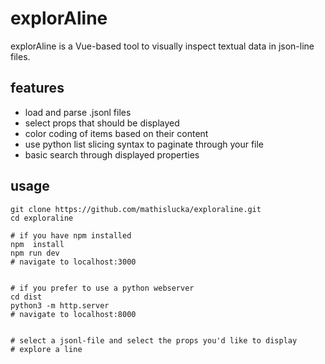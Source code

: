 # explorAline

explorAline is a Vue-based tool to visually inspect textual data in json-line files.

## features

- load and parse .jsonl files
- select props that should be displayed
- color coding of items based on their content
- use python list slicing syntax to paginate through your file
- basic search through displayed properties


## usage

```
git clone https://github.com/mathislucka/exploraline.git
cd exploraline

# if you have npm installed
npm  install
npm run dev
# navigate to localhost:3000


# if you prefer to use a python webserver
cd dist
python3 -m http.server
# navigate to localhost:8000


# select a jsonl-file and select the props you'd like to display
# explore a line

```
